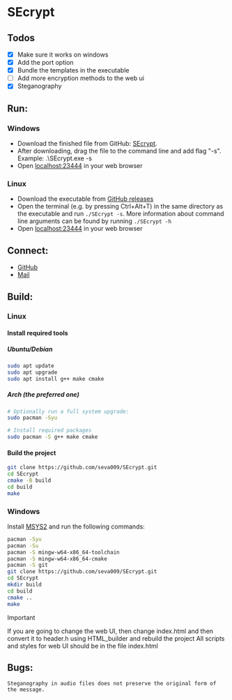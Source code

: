 # SEcrypt
## Todos
- [x] Make sure it works on windows
- [x] Add the port option
- [x] Bundle the templates in the executable
- [ ] Add more encryption methods to the web ui
- [x] Steganography

## Run:

### Windows
- Download the finished file from GitHub: [SEcrypt](https://github.com/seva009/SEcrypt/releases/latest). 
- After downloading, drag the file to the command line and add flag "-s". Example: .\SEcrypt.exe -s
- Open [localhost:23444](localhost:23444) in your web browser

### Linux
- Download the executable from [GitHub releases](https://github.com/seva009/SEcrypt/releases/latest)
- Open the terminal (e.g. by pressing Ctrl+Alt+T) in the same directory as the executable and run `./SEcrypt -s`. More information about command line arguments can be found by running `./SEcrypt -h`
- Open [localhost:23444](localhost:23444) in your web browser

## Connect:
- [GitHub](https://github.com/seva009)
- [Mail](mailto:empers0n@kabanyara.ru)

## Build:
### Linux

#### Install required tools

##### Ubuntu/Debian
```bash 
sudo apt update
sudo apt upgrade
sudo apt install g++ make cmake
```

##### Arch (the preferred one)
```bash
# Optionally run a full system upgrade:
sudo pacman -Syu

# Install required packages
sudo pacman -S g++ make cmake
```

#### Build the project

```bash 
git clone https://github.com/seva009/SEcrypt.git
cd SEcrypt
cmake -B build
cd build
make
```

### Windows
Install [MSYS2](https://www.msys2.org/) and run the following commands:
```bash
pacman -Syu
pacman -Su
pacman -S mingw-w64-x86_64-toolchain
pacman -S mingw-w64-x86_64-cmake
pacman -S git
git clone https://github.com/seva009/SEcrypt.git
cd SEcrypt
mkdir build
cd build
cmake ..
make
```

> [!IMPORTANT]
> If you are going to change the web UI, then change index.html and then convert it to header.h using HTML_builder and rebuild the project
> All scripts and styles for web UI should be in the file index.html

## Bugs:
    Steganography in audio files does not preserve the original form of the message.
